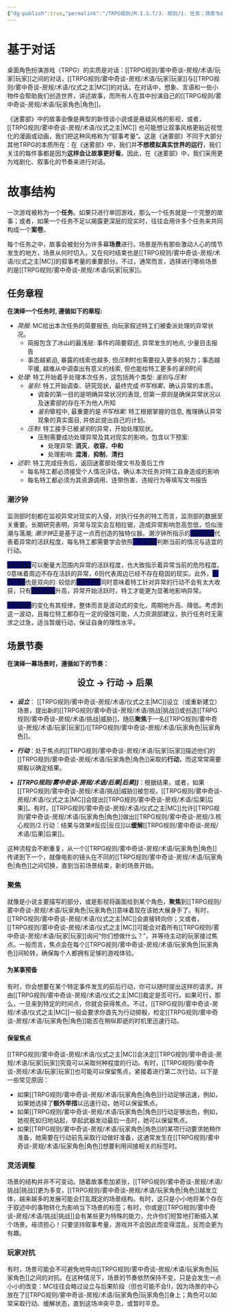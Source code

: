 ```yaml
---
{"dg-publish":true,"permalink":"/TRPG规则/M.I.S.T/3. 规则/1. 任务：场景与结构/"}
---
```



# 基于对话
桌面角色扮演游戏（TRPG）的实质是对话：[[TRPG规则/雾中奇谈-房规/术语/玩家\|玩家]]之间的对话，[[TRPG规则/雾中奇谈-房规/术语/玩家\|玩家]]与[[TRPG规则/雾中奇谈-房规/术语/仪式之主\|MC]]的对话。在对话中，想象、言语和一些小物件会帮助我们创造世界，讲述故事，而所有人在其中扮演自己的[[TRPG规则/雾中奇谈-房规/术语/玩家角色\|角色]]。

《迷雾部》中的故事会像是典型的新怪谈小说或是悬疑风格的影视，或者，[[TRPG规则/雾中奇谈-房规/术语/仪式之主\|MC]] 也可能想让叙事风格更贴近视觉化的漫画或动画，我们把这种风格称为“叙事考量”。这是《迷雾部》不同于大部分其他TRPG的本质所在：在《迷雾部》中，我们并**不想模拟真实世界的运行**，我们关注的每件事都是因为**这样会让故事更好看**。因此，在《迷雾部》中，我们采用更为戏剧化、叙事化的节奏来进行对话。

# 故事结构
一次游戏被称为一个**任务**。如果只进行单回游戏，那么一个任务就是一个完整的故事；或者，如果一个任务不足以揭露更深层的现实时，往往会用许多个任务来共同构成一个**案卷**。

每个任务之中，故事会被划分为许多幕**场景**进行。场景是所有那些激动人心的情节发生的地方，场景从何时切入，又在何时结束也是[[TRPG规则/雾中奇谈-房规/术语/仪式之主\|MC]]的叙事考量的重要部分。不过，通常而言，选择进行哪些场景的是[[TRPG规则/雾中奇谈-房规/术语/玩家\|玩家]]。

## 任务章程
**在演绎一个任务时, 遵循如下的章程:**
- *简报*: MC给出本次任务的简要报告, 向玩家叙述特工们被委派处理的异常状况。
	- 简报包含了冰山的最浅层: 事件的简要叙述, 异常发生的地点, 少量目击报告
	- 事态越紧迫, 暴露的线索也越多, 但*压制*时也需要投入更多的努力；事态越平缓, 越难从中调查出有意义的线索, 但也能给特工更多的*鉴别*时间
- *处理*: 特工开始着手处理本次任务，这包括两个类型: *鉴别*与*压制*
	- *鉴别*: 特工开始调查、研究现状，最终完成*书写档案*，确认异常的本质。
		- 调查的第一目的是明确异常状况的表现, 但第一原则是确保异常状况以及迷雾部的存在不为他人所知
		- *鉴别*章程中, 最重要的是*书写档案*: 特工根据掌握的信息, 推理确认异常现象的真实面目, 并依此提出自己的计划。
	- *压制*: 特工接手已被*鉴别*的异常，开始处理现状。
		- 压制需要成功处理异常及其对现实的影响，包含以下预案:
			- 处理异常: **消灭**，**收容**，**中和**
			- 处理影响: **混淆**，**抑制**，**清扫**
- *述职*: 特工完成任务后，返回迷雾部处理文书及善后工作
	- 每名特工都必须接受个人情况评估，确认本次任务对特工自身造成的影响
	- 每名特工都必须为其资源调用、连带伤害、违规行为等填写文书报告

### 潮汐钟
监测部时刻都在监视异常对现实的入侵，对执行任务的特工而言，监测部的数据至关重要。长期研究表明，异常与现实会互相拉锯，造成异常影响忽高忽低，恰似涨潮与落潮; *潮汐钟*正是基于这一点而创造的独特仪器。潮汐钟所指示的<span style="background:#000075">异常指数</span>代表着异常的活跃程度，每名特工都需要学会依照<span style="background:#000075">异常指数</span>判断当前的情况与适宜的行动。

<span style="background:#000075">异常指数</span>可以衡量大范围内异常的活跃程度，也大致指示着异常当前的危险程度。0意味着周边不存在活跃的异常，6则代表周边已经不存在稳固的现实。此外，<span style="background:#000075">异常指数</span>也是双向的: 较低的<span style="background:#000075">异常指数</span>同时意味着特工针对异常的行动不会有太大收获，只有<span style="background:#000075">异常指数</span>升高，异常开始活跃时，特工才能更为显著地影响异常。

<span style="background:#000075">异常指数</span>的变化有其规律，整体而言是波动式的变化，周期地升高、降低。考虑到这一波动，且每位特工都存在一定的侵蚀可能，人力资源部建议，执行任务时无需求之过急，适当暂缓行动，保证自身的理性水平。
## 场景节奏
**在演绎一幕场景时，遵循如下的节奏：**
<div align="center"><p style="font-size: 20px;"><b> 设立 → 行动 → 后果</b></p></div>

- ***设立***： [[TRPG规则/雾中奇谈-房规/术语/仪式之主\|MC]]设立（或重新建立）场景，提出新的[[TRPG规则/雾中奇谈-房规/术语/挑战\|挑战]]或创造[[TRPG规则/雾中奇谈-房规/术语/挑战\|威胁]]，随后**聚焦**于一名[[TRPG规则/雾中奇谈-房规/术语/玩家\|玩家]]/[[TRPG规则/雾中奇谈-房规/术语/玩家角色\|玩家角色]]。
	
	
- ***行动***：处于焦点的[[TRPG规则/雾中奇谈-房规/术语/玩家\|玩家]]描述他们的[[TRPG规则/雾中奇谈-房规/术语/玩家角色\|角色]]采取的**行动**，而这常常需要掷骰以确定结果。
	
	
- ***[[TRPG规则/雾中奇谈-房规/术语/后果\|后果]]***：根据结果，或者，如果[[TRPG规则/雾中奇谈-房规/术语/挑战\|威胁]]被忽视，[[TRPG规则/雾中奇谈-房规/术语/仪式之主\|MC]]会提出[[TRPG规则/雾中奇谈-房规/术语/后果\|后果]]。有时，[[TRPG规则/雾中奇谈-房规/术语/仪式之主\|MC]]允许[[TRPG规则/雾中奇谈-房规/术语/玩家角色\|角色]]做出[[TRPG规则/雾中奇谈-房规/3.核心规则/2.行动：结果与效果#反应\|反应]]以**缓解**[[TRPG规则/雾中奇谈-房规/术语/后果\|后果]]。

这种流程会不断重复，从一个[[TRPG规则/雾中奇谈-房规/术语/玩家角色\|角色]]传递到下一个，就像电影的镜头在不同的[[TRPG规则/雾中奇谈-房规/术语/玩家角色\|角色]]之间切换，直到当前场景结束，新的场景开始。
### 聚焦
就像是小说主要描写的部分，或是影视将画面给到某个角色，**聚焦**到[[TRPG规则/雾中奇谈-房规/术语/玩家角色\|玩家角色]]意味着现在该她大展身手了。有时，[[TRPG规则/雾中奇谈-房规/术语/仪式之主\|MC]]会直接转向你；又或者，[[TRPG规则/雾中奇谈-房规/术语/仪式之主\|MC]]可能会对着所有[[TRPG规则/雾中奇谈-房规/术语/玩家\|玩家]]询问“你们想做什么？”，并等待主动的玩家接过焦点。一般而言，焦点会在每个[[TRPG规则/雾中奇谈-房规/术语/玩家角色\|玩家角色]]间轮转，确保每个人都拥有足够的游戏体验。
#### 为某事预备
有时，你会想要在某个特定事件发生的前后行动，你可以随时提出这样的请求，并由[[TRPG规则/雾中奇谈-房规/术语/仪式之主\|MC]]裁定是否可行。如果可行，那么，一旦来到特定的时间点，你就会获得焦点。不过，[[TRPG规则/雾中奇谈-房规/术语/仪式之主\|MC]]一般会要求你首先为行动掷骰，检定[[TRPG规则/雾中奇谈-房规/术语/玩家角色\|角色]]能否在稍纵即逝的时机里迅速行动。

#### 保留焦点
[[TRPG规则/雾中奇谈-房规/术语/仪式之主\|MC]]会决定[[TRPG规则/雾中奇谈-房规/术语/玩家\|玩家]]究竟可以采取何种程度的行动。有时，[[TRPG规则/雾中奇谈-房规/术语/玩家\|玩家]]也可能可以保留焦点，紧接着进行第二次行动，以下是一些常见原因：
- 如果[[TRPG规则/雾中奇谈-房规/术语/玩家角色\|角色]]行动足够迅速，例如，如果她选择了**额外举措**以迅速行动，她可以保留焦点。
- 如果[[TRPG规则/雾中奇谈-房规/术语/玩家角色\|角色]]行动足够出色，例如，她视死如归地站起，举起武器发动最后一击时，她可以保留焦点。
- 如果[[TRPG规则/雾中奇谈-房规/术语/玩家角色\|角色]]的某项行动要求她稍作准备，她需要在行动前先采取行动做好准备，这通常发生在[[TRPG规则/雾中奇谈-房规/术语/玩家角色\|角色]]想要利用间接相关的标签时。

### 灵活调整
场景的结构并非不可变动。随着故事愈加紧张，[[TRPG规则/雾中奇谈-房规/术语/挑战\|挑战]]更为多变，[[TRPG规则/雾中奇谈-房规/术语/玩家角色\|角色]]越发立体，越来越多的发展可能会打乱既定的场景结构。有时，这只是小小地将某个存在于叙述中的事物转化为影响当下场景的标签；有时，你或是[[TRPG规则/雾中奇谈-房规/术语/挑战\|挑战]]会有某些更为特殊的能力，允许你们短暂地打断插入某个场景。毋须担心！只要坚持叙事考量，游戏并不会因此而变得混乱，反而会更为有趣。

### 玩家对抗
有时，场景可能会不可避免地导向[[TRPG规则/雾中奇谈-房规/术语/玩家角色\|玩家角色]]之间的对抗。在这种情况下，场景的节奏依然保持不变，只是会发生一点小小的改变：MC往往会略过设立与后果阶段（但也可能不会!)，因为场景的中心放在了[[TRPG规则/雾中奇谈-房规/术语/玩家角色\|玩家角色]]身上；角色可以如常采取行动、缓解状态，直到这场冲突平息，或暂时平息。